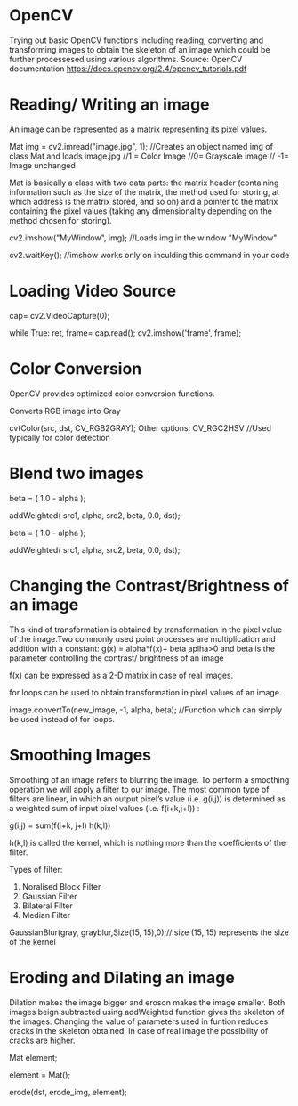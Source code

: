 # OpenCV
Trying out basic OpenCV functions including reading, converting and transforming images to obtain the skeleton of an image which could be further processesed using various algorithms.
Source: OpenCV documentation https://docs.opencv.org/2.4/opencv_tutorials.pdf

# Reading/ Writing an image
An image can be represented as a matrix representing its pixel values.

Mat img = cv2.imread("image.jpg", 1); //Creates an object named img of class Mat and loads image.jpg 
//1 = Color Image
//0= Grayscale image
// -1= Image unchanged

Mat is basically a class with two data parts: the matrix header (containing information such as the size of the matrix, the method used for storing, at which address is the matrix stored, and so on) and a pointer to the matrix containing the pixel values (taking any dimensionality depending on the method chosen for storing).

cv2.imshow("MyWindow", img); //Loads img in the window "MyWindow"

cv2.waitKey(); //imshow works only on inculding this command in your code

# Loading Video Source

cap= cv2.VideoCapture(0); 

while True:
	ret, frame= cap.read();
	cv2.imshow('frame', frame);

# Color Conversion
OpenCV provides optimized color conversion functions.

Converts RGB image into Gray

cvtColor(src, dst, CV_RGB2GRAY);
Other options: CV_RGC2HSV //Used typically for color detection

# Blend two images
beta = ( 1.0 - alpha );

addWeighted( src1, alpha, src2, beta, 0.0, dst);

beta = ( 1.0 - alpha );

addWeighted( src1, alpha, src2, beta, 0.0, dst);

# Changing the Contrast/Brightness of an image
This kind of transformation is obtained by transformation in the pixel value of the image.Two commonly used point processes are multiplication and addition with a constant:
g(x) = alpha*f(x)+ beta
aplha>0 and beta is the parameter controlling the contrast/ brightness of an image

f(x) can be expressed as a 2-D matrix in case of real images.

for loops can be used to obtain transformation in pixel values of an image.

image.convertTo(new_image, -1, alpha, beta); //Function which can simply be used instead of for loops.
  
# Smoothing Images
Smoothing of an image refers to blurring the image. To perform a smoothing operation we will apply a filter to our image. The most common type of filters are linear, in which an output pixel’s value (i.e. g(i,j)) is determined as a weighted sum of input pixel values (i.e. f(i+k,j+l)) :

g(i,j) = sum(f(i+k, j+l) h(k,l))

h(k,l) is called the kernel, which is nothing more than the coefficients of the filter.

Types of filter: 
1. Noralised Block Filter
2. Gaussian Filter
3. Bilateral Filter
4. Median Filter

GaussianBlur(gray, grayblur,Size(15, 15),0);// size (15, 15) represents the size of the kernel

# Eroding and Dilating an image
Dilation makes the image bigger and eroson makes the image smaller. Both images beign subtracted using addWeighted function gives the skeleton of the images. Changing the value of parameters used in funtion reduces cracks in the skeleton obtained. In case of real image the possibility of cracks are higher.

Mat element;

element = Mat();

erode(dst, erode_img, element);





